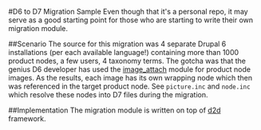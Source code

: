 #D6 to D7 Migration Sample
Even though that it's a personal repo, it may serve as a good starting point for those who are starting to write their own migration module.

##Scenario
The source for this migration was 4 separate Drupal 6 installations (per each available language!) containing more than 1000 product nodes, a few users, 4 taxonomy terms. The gotcha was that the genius D6 developer has used the [image_attach](http://drupal.org/project/image) module for product node images. As the results, each image has its own wrapping node which then was referenced in the target product node. See `picture.inc` and `node.inc` which resolve these nodes into D7 files during the migration.

##Implementation
The migration module is written on top of [d2d](https://www.drupal.org/project/d2d) framework.